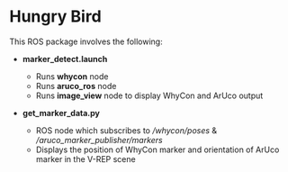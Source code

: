 # Hungry Bird
This ROS package involves the following:
- **marker_detect.launch**
  - Runs **whycon** node
  - Runs **aruco_ros** node
  - Runs **image_view** node to display WhyCon and ArUco output
  
  
- **get_marker_data.py**
  - ROS node which subscribes to */whycon/poses* & */aruco_marker_publisher/markers* 
  - Displays the position of WhyCon marker and orientation of ArUco marker in the V-REP scene
  

